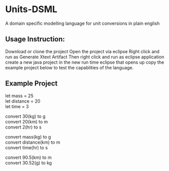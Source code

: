 # Units-DSML
A domain specific modelling language for unit conversions in plain english

## Usage Instruction:
Download or clone the project
Open the project via eclipse
Right click and run as Generate Xtext Artifact
Then right click and run as eclipse application
create a new java project in the new run time eclipse that opens up
copy the example project below to test the capablities of the language.

## Example Project

let mass = 25  
let distance = 20  
let time = 3  
  
convert 30(kg) to g  
convert 20(km) to m  
convert 2(hr) to s  
  
convert mass(kg) to g  
convert distance(km) to m  
convert time(hr) to s  
  
convert 90.5(km) to m  
convert 30.52(g) to kg  
